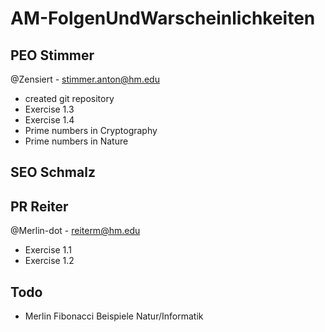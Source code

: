 # AM-FolgenUndWarscheinlichkeiten

## PEO Stimmer
@Zensiert - stimmer.anton@hm.edu
 * created git repository
 * Exercise 1.3
 * Exercise 1.4
 * Prime numbers in Cryptography
 * Prime numbers in Nature

## SEO Schmalz

## PR  Reiter 
@Merlin-dot - reiterm@hm.edu
 * Exercise 1.1
 * Exercise 1.2

## Todo
* Merlin Fibonacci Beispiele Natur/Informatik 

